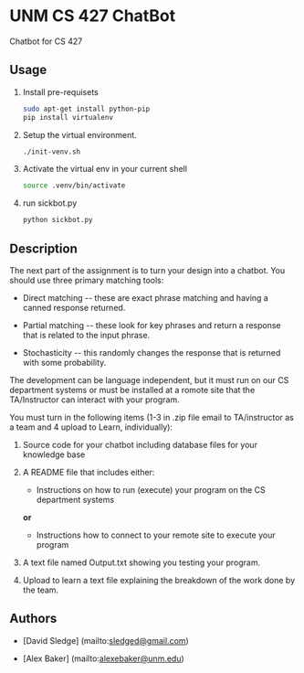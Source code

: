 # UNM CS 427 ChatBot

Chatbot for CS 427

## Usage

1. Install pre-requisets

   ```bash
   sudo apt-get install python-pip
   pip install virtualenv
   ```

2. Setup the virtual environment.

   ```bash
   ./init-venv.sh
   ```

3. Activate the virtual env in your current shell

   ```bash
   source .venv/bin/activate
   ```

4. run sickbot.py

   ```bash
   python sickbot.py
   ```

## Description

The next part of the assignment is to turn your design into a chatbot. You should use three primary matching tools:

* Direct matching -- these are exact phrase matching and having a canned response returned.

* Partial matching -- these look for key phrases and return a response that is related to the input phrase.

* Stochasticity -- this randomly changes the response that is returned with some probability.

The development can be language independent, but it must run on our CS department systems or must be installed at a romote site
that the TA/Instructor can interact with your program.

You must turn in the following items (1-3 in .zip file email to TA/instructor as a team and 4 upload to Learn, individually):

1. Source code for your chatbot including database files for your knowledge base

2. A README file that includes either:

    * Instructions on how to run (execute) your program on the CS department systems

    **or**

    * Instructions how to connect to your remote site to execute your program

3. A text file named Output.txt showing you testing your program.

4. Upload to learn a text file explaining the breakdown of the work done by the team.

## Authors

* [David Sledge] (mailto:sledged@gmail.com)

* [Alex Baker] (mailto:alexebaker@unm.edu)
